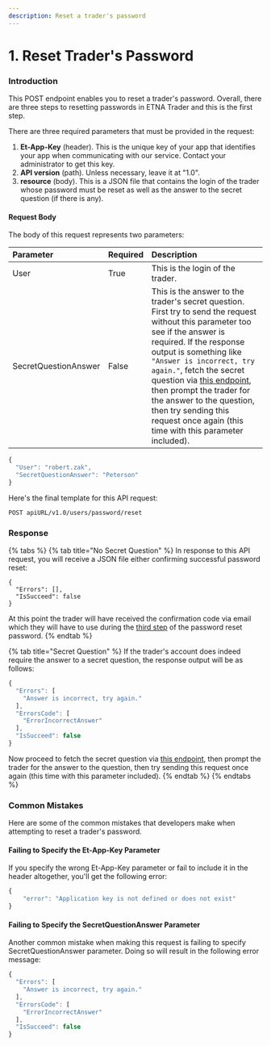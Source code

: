 ```yaml
---
description: Reset a trader's password
---
```


# 1. Reset Trader's Password

### Introduction

This POST endpoint enables you to reset a trader's password. Overall, there are three steps to resetting passwords in ETNA Trader and this is the first step. 

There are three required parameters that must be provided in the request:

1. **Et-App-Key** \(header\). This is the unique key of your app that identifies your app when communicating with our service. Contact your administrator to get this key.
2. **API version** \(path\). Unless necessary, leave it at "1.0".
3. **resource** \(body\). This is a JSON file that contains the login of the trader whose password must be reset as well as the answer to the secret question \(if there is any\).

#### Request Body

The body of this request represents two parameters:

| Parameter | Required | Description |
| :--- | :--- | :--- |
| User | True | This is the login of the trader. |
| SecretQuestionAnswer | False | This is the answer to the trader's secret question. First try to send the request without this parameter too see if the answer is required. If the response output is something like `"Answer is incorrect, try again."`, fetch the secret question via [this endpoint](2.-retrieve-the-secret-question.md), then prompt the trader for the answer to the question, then try sending this request once again \(this time with this parameter included\). |

```javascript
{
  "User": "robert.zak",
  "SecretQuestionAnswer": "Peterson"
}
```

Here's the final template for this API request:

```text
POST apiURL/v1.0/users/password/reset
```

### Response

{% tabs %}
{% tab title="No Secret Question" %}
In response to this API request, you will receive a JSON file either confirming successful password reset:

```text
{
  "Errors": [],
  "IsSucceed": false
}
```

At this point the trader will have received the confirmation code via email which they will have to use during the [third step](2.-generate-a-token-for-a-new-password.md) of the password reset password.
{% endtab %}

{% tab title="Secret Question" %}
If the trader's account does indeed require the answer to a secret question, the response output will be as follows:

```javascript
{
  "Errors": [
    "Answer is incorrect, try again."
  ],
  "ErrorsCode": [
    "ErrorIncorrectAnswer"
  ],
  "IsSucceed": false
}
```

Now proceed to fetch the secret question via [this endpoint](2.-retrieve-the-secret-question.md), then prompt the trader for the answer to the question, then try sending this request once again \(this time with this parameter included\).
{% endtab %}
{% endtabs %}

### Common Mistakes

Here are some of the common mistakes that developers make when attempting to reset a trader's password.

#### Failing to Specify the Et-App-Key Parameter

If you specify the wrong Et-App-Key parameter or fail to include it in the header altogether, you'll get the following error:

```javascript
{
    "error": "Application key is not defined or does not exist"
}
```

#### Failing to Specify the SecretQuestionAnswer Parameter

Another common mistake when making this request is failing to specify SecretQuestionAnswer parameter. Doing so will result in the following error message:

```javascript
{
  "Errors": [
    "Answer is incorrect, try again."
  ],
  "ErrorsCode": [
    "ErrorIncorrectAnswer"
  ],
  "IsSucceed": false
}
```

